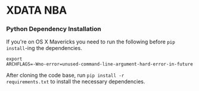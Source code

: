 # XDATA NBA

### Python Dependency Installation

If you're on OS X Mavericks you need to run the following before <code>pip install</code>-ing the dependencies.

<code>export ARCHFLAGS=-Wno-error=unused-command-line-argument-hard-error-in-future</code>

After cloning the code base, run <code>pip install -r requirements.txt</code> to install the necessary dependencies.
